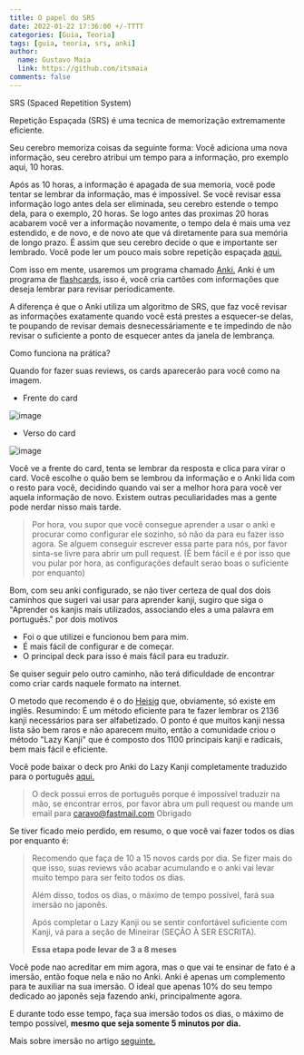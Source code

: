 ```yaml
---
title: O papel do SRS
date: 2022-01-22 17:36:00 +/-TTTT
categories: [Guia, Teoria]
tags: [guia, teoria, srs, anki]
author:
  name: Gustavo Maia
  link: https://github.com/itsmaia
comments: false
---
```


SRS (Spaced Repetition System)

Repetição Espaçada (SRS) é uma tecnica de memorização extremamente eficiente.

Seu cerebro memoriza coisas da seguinte forma: Você adiciona uma nova informação, seu cerebro atribui um tempo para a informação, pro exemplo aqui, 10 horas.

Após as 10 horas, a informação é apagada de sua memoria, você pode tentar se lembrar da informação, mas é impossivel. Se você revisar essa informação logo antes dela ser eliminada, seu cerebro estende o tempo dela, para o exemplo, 20 horas. Se logo antes das proximas 20 horas acabarem você ver a informação novamente, o tempo dela é mais uma vez estendido, e de novo, e de novo ate que vá diretamente para sua memória de longo prazo. É assim que seu cerebro decide o que e importante ser lembrado. Você pode ler um pouco mais sobre repetição espaçada [aqui.](https://en.wikipedia.org/wiki/Spaced_repetition)

Com isso em mente, usaremos um programa chamado [Anki.](https://apps.ankiweb.net/) Anki é um programa de [flashcards](https://en.wikipedia.org/wiki/Flashcard), isso é, você cria cartões com informações que deseja lembrar para revisar periodicamente.

A diferença é que o Anki utiliza um algoritmo de SRS, que faz você revisar as informações exatamente quando você está prestes a esquecer-se delas, te poupando de revisar demais desnecessáriamente e te impedindo de não revisar o suficiente a ponto de esquecer antes da janela de lembrança.

Como funciona na prática?

Quando for fazer suas reviews, os cards aparecerão para você como na imagem.

* Frente do card

![image](https://user-images.githubusercontent.com/19489884/150617911-1a049065-018d-46f9-9fd6-3f91b43ef2db.png)

* Verso do card

![image](https://user-images.githubusercontent.com/19489884/150617934-bb390e8e-5745-4575-93e7-63081bcf52b4.png)

Você ve a frente do card, tenta se lembrar da resposta e clica para virar o card. Você escolhe o quão bem se lembrou da informação e o Anki lida com o resto para você, decidindo quando vai ser a melhor hora para você ver aquela informação de novo. Existem outras peculiaridades mas a gente pode nerdar nisso mais tarde.

>Por hora, vou supor que você consegue aprender a usar o anki e procurar como configurar ele sozinho, só não da para eu fazer isso agora. Se alguem conseguir escrever essa parte para nós, por favor sinta-se livre para abrir um pull request. (É bem fácil e é por isso que vou pular por hora, as configurações default serao boas o suficiente por enquanto)

Bom, com seu anki configurado, se não tiver certeza de qual dos dois caminhos que sugeri vai usar para aprender kanji, sugiro que siga o "Aprender os kanjis mais utilizados, associando eles a uma palavra em português." por dois motivos

* Foi o que utilizei e funcionou bem para mim.
* É mais fácil de configurar e de começar.
* O principal deck para isso é mais fácil para eu traduzir.

Se quiser seguir pelo outro caminho, não terá dificuldade de encontrar como criar cards naquele formato na internet.

O metodo que recomendo é o do [Heisig](https://www.amazon.com.br/Remembering-Kanji-Complete-Japanese-Characters/dp/0824835921/ref=sr_1_2?qid=1642814258&refinements=p_27%3AJames+Heisig&s=books&sr=1-2&text=James+Heisig&ufe=app_do%3Aamzn1.fos.fcd6d665-32ba-4479-9f21-b774e276a678) que, obviamente, só existe em inglês. Resumindo: É um método eficiente para te fazer lembrar os 2136 kanji necessários para ser alfabetizado. O ponto é que muitos kanji nessa lista são bem raros e não aparecem muito, então a comunidade criou o método "Lazy Kanji" que é composto dos 1100 principais kanji e radicais, bem mais fácil e eficiente.

Você pode baixar o deck pro Anki do Lazy Kanji completamente traduzido para o português [aqui.](https://mega.nz/file/KCYA1T7J#nfjvONXK8NubWx5ZFuynmvZ0nbxPgZj0npoE7FDDzLI)

>O deck possui erros de português porque é impossível traduzir na mão, se encontrar erros, por favor abra um pull request ou mande um email para caravo@fastmail.com 
Obrigado

Se tiver ficado meio perdido, em resumo, o que você vai fazer todos os dias por enquanto é:
> Recomendo que faça de 10 a 15 novos cards por dia. Se fizer mais do que isso, suas reviews vão acabar acumulando e o anki vai levar muito tempo para ser feito todos os dias.
> 
> Além disso, todos os dias, o máximo de tempo possível, fará sua imersão no japonês.
> 
> Após completar o Lazy Kanji ou se sentir confortável suficiente com Kanji, vá para a seção de Mineirar (SEÇÃO À SER ESCRITA).
> 
> **Essa etapa pode levar de 3 a 8 meses**

Você pode nao acreditar em mim agora, mas o que vai te ensinar de fato é a imersão, então foque nela e não no Anki. Anki é apenas um complemento para te auxiliar na sua imersão. O ideal  que apenas 10% do seu tempo dedicado ao japonês seja fazendo anki, principalmente agora.

E durante todo esse tempo, faça sua imersão todos os dias, o máximo de tempo possível, **mesmo que seja somente 5 minutos por dia.**

Mais sobre imersão no artigo [seguinte.](https://aprendajp.com/posts/imersao/)